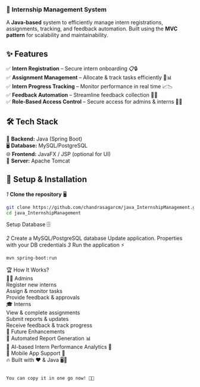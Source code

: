 ### 📌 **Internship Management System**  
A **Java-based** system to efficiently manage intern registrations, assignments, tracking, and feedback automation. Built using the **MVC pattern** for scalability and maintainability.  

## ✨ **Features**  
✅ **Intern Registration** – Secure intern onboarding 📋🔒  
✅ **Assignment Management** – Allocate & track tasks efficiently 📌📊  
✅ **Intern Progress Tracking** – Monitor performance in real time 📈📉  
✅ **Feedback Automation** – Streamline feedback collection 📝💬  
✅ **Role-Based Access Control** – Secure access for admins & interns 🔐👥  

## 🛠 **Tech Stack**  
🚀 **Backend:** Java (Spring Boot)  
🖥 **Database:** MySQL/PostgreSQL  
🌐 **Frontend:** JavaFX / JSP (optional for UI)  
📡 **Server:** Apache Tomcat  

## 🚀 **Setup & Installation**  

*1* **Clone the repository** 🖥  
```bash
git clone https://github.com/chandrasagarcm/java_InternshipManagement.git
cd java_InternshipManagement
```
Setup Database 🗄

*2* Create a MySQL/PostgreSQL database
  Update application.
  Properties with your DB credentials
*3* Run the application ⚡
```bash
mvn spring-boot:run
```

🏆 How It Works?  
👨‍💻 Admins  
Register new interns  
Assign & monitor tasks  
Provide feedback & approvals  
🎓 Interns  
View & complete assignments  
Submit reports & updates  
Receive feedback & track progress  
🎯 Future Enhancements  
🚀 Automated Report Generation 📊  
🚀 AI-based Intern Performance Analytics 🤖  
🚀 Mobile App Support 📱  
🔥 Built with ❤️ & Java 🖥🚀  
```bash  

You can copy it in one go now! 🚀🔥
